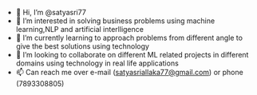 - 👋 Hi, I’m @satyasri77
- 👀 I’m interested in solving business problems using machine learning,NLP and artificial interlligence
- 🌱 I’m currently learning to approach problems from different angle to give the best solutions using technology
- 💞️ I’m looking to collaborate on different ML related projects in different domains using technology in real life applications
- 📫 Can reach me over e-mail (satyasriallaka77@gmail.com) or phone (7893308805) 

<!---
satyasri77/satyasri77 is a ✨ special ✨ repository because its `README.md` (this file) appears on your GitHub profile.
You can click the Preview link to take a look at your changes.
--->
